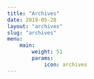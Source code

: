 ```yaml
---
title: "Archives"
date: 2019-05-28
layout: "archives"
slug: "archives"
menu:
    main:
        weight: 51
        params:
            icon: archives
---
```

